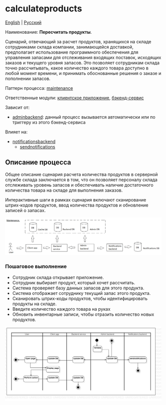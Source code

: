# calculateproducts

[English](calculateproducts.md) | [Русский](calculateproducts.ru.md)

Наименование: **Пересчитать продукты**.

Сценарий, отвечающий за расчет продуктов, хранящихся на складе сотрудниками склада компании, занимающейся доставкой, предполагает использование программного обеспечения для управления запасами для отслеживания входящих поставок, исходящих заказов и текущего уровня запасов.
Это позволяет сотрудникам склада точно рассчитывать, какое количество каждого товара доступно в любой момент времени, и принимать обоснованные решения о заказе и пополнении запасов.

Паттерн процесса: [maintenance](../../processpatterns/maintenance.ru.md)

Ответственные модули: [клиентское приложение](../../frontend/warehouseclient.md), [бэкенд-сервис](../../backend/warehousebackend.md)

Зависит от: 
- [adminbackend](../../backend/adminbackend.ru.md): данный процесс вызывается автоматически или по триггеру из этого бэкенд-сервиса

Влияет на:
- [notificationsbackend](../../backend/notificationsbackend.ru.md)
    - [sendnotifications](../notificationsbackend/sendnotifications.ru.md)

## Описание процесса

Общее описание сценария расчета количества продуктов в серверной службе склада заключается в том, что он позволяет персоналу склада отслеживать уровень запасов и обеспечивать наличие достаточного количества товара на складе для выполнения заказов.

Интерактивные шаги в рамках сценария включают сканирование штрих-кодов продуктов, ввод количества продуктов и обновление записей о запасах.

![maintenance_overall](../../img/maintenance_overall.png)

### Пошаговое выполнение

- Сотрудник склада открывает приложение.
- Сотрудник выбирает продукт, который хочет рассчитать.
- Система проверяет базу данных запасов для этого продукта.
- Система отображает сотруднику текущий запас этого продукта.
- Сканировать штрих-коды продуктов, чтобы идентифицировать продукты на складе.
- Введите количество каждого товара на руках
- Обновить инвентарные записи, чтобы отразить количество новых продуктов.

![customer.rateorder](../../img/activitydiagrams/customer.rateorder.png)
